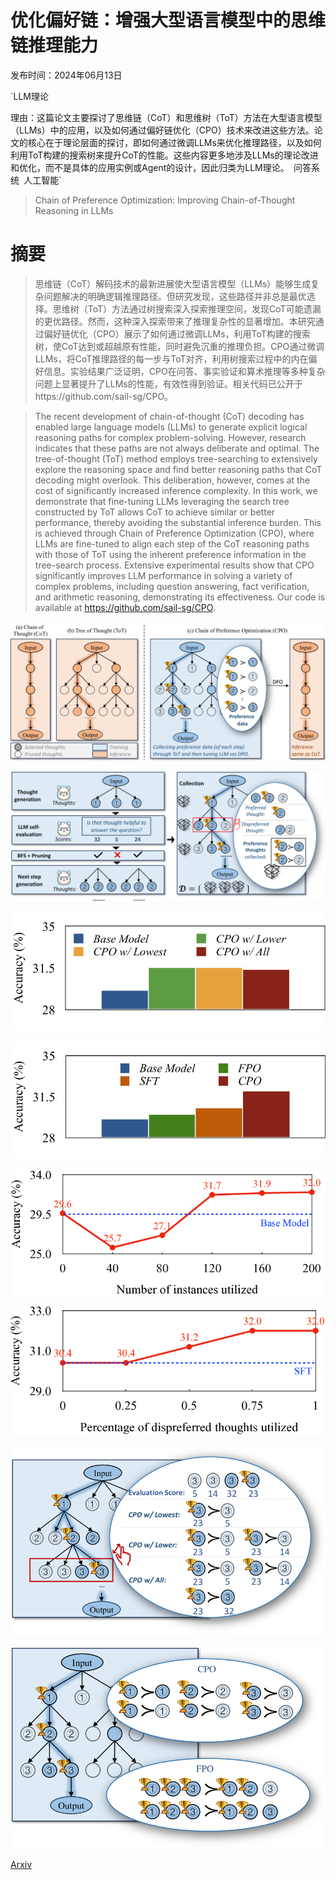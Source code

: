 # 优化偏好链：增强大型语言模型中的思维链推理能力

发布时间：2024年06月13日

`LLM理论

理由：这篇论文主要探讨了思维链（CoT）和思维树（ToT）方法在大型语言模型（LLMs）中的应用，以及如何通过偏好链优化（CPO）技术来改进这些方法。论文的核心在于理论层面的探讨，即如何通过微调LLMs来优化推理路径，以及如何利用ToT构建的搜索树来提升CoT的性能。这些内容更多地涉及LLMs的理论改进和优化，而不是具体的应用实例或Agent的设计，因此归类为LLM理论。` `问答系统` `人工智能`

> Chain of Preference Optimization: Improving Chain-of-Thought Reasoning in LLMs

# 摘要

> 思维链（CoT）解码技术的最新进展使大型语言模型（LLMs）能够生成复杂问题解决的明确逻辑推理路径。但研究发现，这些路径并非总是最优选择。思维树（ToT）方法通过树搜索深入探索推理空间，发现CoT可能遗漏的更优路径。然而，这种深入探索带来了推理复杂性的显著增加。本研究通过偏好链优化（CPO）展示了如何通过微调LLMs，利用ToT构建的搜索树，使CoT达到或超越原有性能，同时避免沉重的推理负担。CPO通过微调LLMs，将CoT推理路径的每一步与ToT对齐，利用树搜索过程中的内在偏好信息。实验结果广泛证明，CPO在问答、事实验证和算术推理等多种复杂问题上显著提升了LLMs的性能，有效性得到验证。相关代码已公开于https://github.com/sail-sg/CPO。

> The recent development of chain-of-thought (CoT) decoding has enabled large language models (LLMs) to generate explicit logical reasoning paths for complex problem-solving. However, research indicates that these paths are not always deliberate and optimal. The tree-of-thought (ToT) method employs tree-searching to extensively explore the reasoning space and find better reasoning paths that CoT decoding might overlook. This deliberation, however, comes at the cost of significantly increased inference complexity. In this work, we demonstrate that fine-tuning LLMs leveraging the search tree constructed by ToT allows CoT to achieve similar or better performance, thereby avoiding the substantial inference burden. This is achieved through Chain of Preference Optimization (CPO), where LLMs are fine-tuned to align each step of the CoT reasoning paths with those of ToT using the inherent preference information in the tree-search process. Extensive experimental results show that CPO significantly improves LLM performance in solving a variety of complex problems, including question answering, fact verification, and arithmetic reasoning, demonstrating its effectiveness. Our code is available at https://github.com/sail-sg/CPO.

![优化偏好链：增强大型语言模型中的思维链推理能力](../../../paper_images/2406.09136/x1.png)

![优化偏好链：增强大型语言模型中的思维链推理能力](../../../paper_images/2406.09136/x2.png)

![优化偏好链：增强大型语言模型中的思维链推理能力](../../../paper_images/2406.09136/x3.png)

![优化偏好链：增强大型语言模型中的思维链推理能力](../../../paper_images/2406.09136/x4.png)

![优化偏好链：增强大型语言模型中的思维链推理能力](../../../paper_images/2406.09136/x5.png)

![优化偏好链：增强大型语言模型中的思维链推理能力](../../../paper_images/2406.09136/x6.png)

![优化偏好链：增强大型语言模型中的思维链推理能力](../../../paper_images/2406.09136/x7.png)

![优化偏好链：增强大型语言模型中的思维链推理能力](../../../paper_images/2406.09136/x8.png)

[Arxiv](https://arxiv.org/abs/2406.09136)